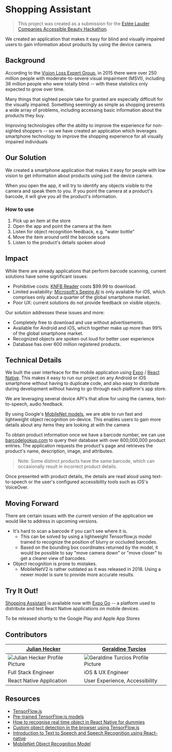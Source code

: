 # Shopping Assistant

> This project was created as a submission for the [Estée Lauder Companies Accessible Beauty Hackathon](https://elchackathon.devpost.com/).

We created an application that makes it easy for blind and visually impaired users to gain information about products by using the device camera.

## Background

According to the [Vision Loss Expert Group](https://www.ncbi.nlm.nih.gov/pmc/articles/PMC5820628/), in 2015 there were over 250 million people with moderate-to-severe visual impairment (MSVI), including 36 million people who were totally blind -- with these statistics only expected to grow over time.

Many things that sighted people take for granted are especially difficult for the visually impaired. Something seemingly as simple as shopping presents a wide array of problems, including accessing basic information about the products they buy.

Improving technologies offer the ability to improve the experience for non-sighted shoppers -- so we have created an application which leverages smartphone technology to improve the shopping experience for all visually impaired individuals

## Our Solution

We created a smartphone application that makes it easy for people with low vision to get information about products using just the device camera.

When you open the app, it will try to identify any objects visible to the camera and speak them to you. If you point the camera at a product's barcode, it will give you all the product's information.

### How to use

1. Pick up an item at the store
2. Open the app and point the camera at the item
3. Listen for object recognition feedback, e.g. "water bottle"
4. Move the item around until the barcode scans
5. Listen to the product's details spoken aloud

<!-- Insert gif of working demo -->

## Impact

While there are already applications that perform barcode scanning, current solutions have some significant issues:

- Prohibitive costs: [KNFB Reader](https://nfb.org/programs-services/knfb-reader) costs $99.99 to download.
- Limited availability: [Microsoft's Seeing AI](https://www.microsoft.com/en-us/ai/seeing-ai) is only available for iOS, which comprises only about a quarter of the global smartphone market.
- Poor UX: current solutions do not provide feedback on visible objects.

Our solution addresses these issues and more:

- Completely free to download and use without advertisements.
- Available for Android and iOS, which together make up more than 99% of the global smartphone market.
- Recognized objects are spoken out loud for better user experience
- Database has over 600 million registered products.
  <!-- - Spoken feedback when a barcode is detected makes it easier to scan -->

## Technical Details

We built the user interfeace for the mobile application using [Expo](https://expo.dev/) / [React Native](https://reactnative.dev/). This makes it easy to run our project on any Android or iOS smartphone without having to duplicate code, and also easy to distribute during development without having to go through each platform's app store.

We are leveraging several device API's that allow for using the camera, text-to-speech, audio feedback.

By using Google's [MobileNet models](https://github.com/tensorflow/tfjs-models/tree/master/mobilenet), we are able to run fast and lightweight object recognition on-device. This enables users to gain more details about any items they are looking at with the camera

To obtain product information once we have a barcode number, we can use [barcodelookup.com](https://www.barcodelookup.com/) to query their database with over 600,000,000 product entries. The application requests the product's page and retrieves the product's name, description, image, and attributes.

> Note: Some distinct products have the same barcode, which can occasionally result in incorrect product details.

Once presented with product details, the details are read aloud using text-to-speech or the user's configured accessibility tools such as iOS's VoiceOver.

## Moving Forward

There are certain issues with the current version of the application we would like to address in upcoming versions.

- It's hard to scan a barcode if you can't see where it is.
  - This can be solved by using a lightweight Tensorflow.js model trained to recognize the position of blurry or occluded barcodes.
  - Based on the bounding box coordinates returned by the model, it would be possible to say "move camera down" or "move closer" to get a clearer view of barcodes.
- Object recognition is prone to mistakes.
  - MobileNetV2 is rather outdated as it was released in 2018. Using a newer model is sure to provide more accurate results.

## Try It Out!

[Shopping Assistant](https://expo.dev/@julianheckerdev/shopping-assistant) is available now with [Expo Go](https://expo.dev/client) -- a platform used to distribute and test React Native applications on mobile devices.

To be released shortly to the Google Play and Apple App Stores

## Contributors

<table>
  <thead>
    <tr>
      <th><a href="https://github.com/julian-hecker">Julian Hecker</th>
      <th><a href="https://github.com/rosierjolie">Geraldine Turcios</a></th>
    </tr>
  </thead>
  <tbody>
    <tr>
      <td><img alt="Julian Hecker Profile Picture" src="https://media.licdn.com/dms/image/C4D03AQH1j0Faalg4WA/profile-displayphoto-shrink_200_200/0/1611771864729?e=1682553600&v=beta&t=6BiiWh5-izT_9CMBMN7eSlr7vUCfMnw-_T2h9GaZo0s" /></td>
      <td><img alt="Geraldine Turcios Profile Picture" src="https://media.licdn.com/dms/image/D5603AQEjBytgTfROcA/profile-displayphoto-shrink_200_200/0/1675366301000?e=1682553600&v=beta&t=-7RckILKmkD036ybcYbdFcPpfY70qGAO0Nrj5tf5GFU" /></td>
    </tr>
    <tr>
      <td>Full Stack Engineer</td>
      <td>iOS & UX Engineer</td>
    </tr>
    <tr>
      <td>React Native Application</td>
      <td>User Experience, Accessibility</td>
    </tr>
  </tbody>
</table>

## Resources

- [TensorFlow.js](https://github.com/tensorflow/tfjs)
- [Pre-trained TensorFlow.js models](https://github.com/tensorflow/tfjs-models)
- [How to recognise real time object in React Native for dummies](https://www.bam.tech/article/how-to-recognize-real-time-object-in-reactnative-for-dummies)
- [Custom object detection in the browser using TensorFlow.js](https://blog.tensorflow.org/2021/01/custom-object-detection-in-browser.html)
- [Introduction to Text to Speech and Speech Recognition using React-native](https://dev.to/josethz00/introduction-to-text-to-speech-and-speech-recognition-using-react-native-3oi)
- [MobileNet Object Recognition Model](https://github.com/tensorflow/tfjs-models/tree/master/mobilenet)
